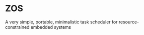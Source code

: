 # ZOS
A very simple, portable, minimalistic task scheduler for resource-constrained embedded systems
